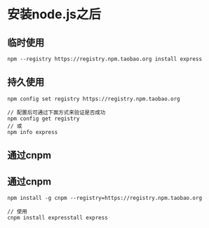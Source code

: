 # 安装node.js之后

## 临时使用
```
npm --registry https://registry.npm.taobao.org install express
```

## 持久使用
```
npm config set registry https://registry.npm.taobao.org

// 配置后可通过下面方式来验证是否成功
npm config get registry
// 或
npm info express
```

## 通过cnpm
## 通过cnpm
```
npm install -g cnpm --registry=https://registry.npm.taobao.org

// 使用
cnpm install expresstall express
```